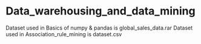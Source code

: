 # Data_warehousing_and_data_mining

Dataset used in Basics of numpy & pandas is global_sales_data.rar
Dataset used in Association_rule_mining is dataset.csv
